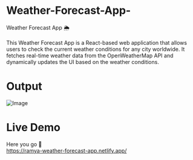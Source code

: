 # Weather-Forecast-App-
Weather Forecast App 🌦️<br><br>
This Weather Forecast App is a React-based web application that allows users to check the current weather conditions for any city worldwide. It fetches real-time weather data from the OpenWeatherMap API and dynamically updates the UI based on the weather conditions.<br>
# Output
![Image](https://github.com/user-attachments/assets/fd011a55-cba2-4502-8dfd-e9e0b3021a8d)
# Live Demo
Here you go 🚀<br>
https://ramya-weather-forecast-app.netlify.app/
